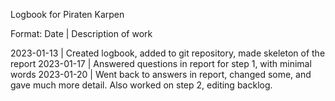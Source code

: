 Logbook for Piraten Karpen

Format: Date | Description of work

2023-01-13 | Created logbook, added to git repository, made skeleton of the report
2023-01-17 | Answered questions in report for step 1, with minimal words
2023-01-20 | Went back to answers in report, changed some, and gave much more detail. Also worked on step 2, editing backlog.
